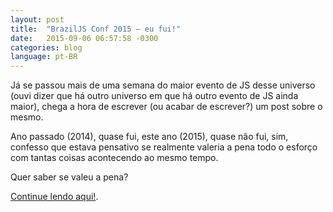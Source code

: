 ```yaml
---
layout: post
title:  "BrazilJS Conf 2015 — eu fui!"
date:   2015-09-06 06:57:58 -0300
categories: blog
language: pt-BR
---
```

Já se passou mais de uma semana do maior evento de JS desse universo (ouvi dizer que há outro universo em que há outro evento de JS ainda maior), chega a hora de escrever (ou acabar de escrever?) um post sobre o mesmo.

Ano passado (2014), quase fui, este ano (2015), quase não fui, sim, confesso que estava pensativo se realmente valeria a pena todo o esforço com tantas coisas acontecendo ao mesmo tempo.

Quer saber se valeu a pena?

[Continue lendo aqui!](https://medium.com/@agtlucas/braziljs-conf-2015-eu-fui-dbae6a26c813#.cfme5pwhr).
